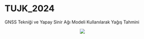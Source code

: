 # TUJK_2024
GNSS Tekniği ve Yapay Sinir Ağı Modeli Kullanılarak Yağış Tahmini


<div align="center">
    <img src="https://github.com/Bilalhappy/TUJK_2024/blob/main/TUJK_2024_Poster_v2.pdf">
</div>
